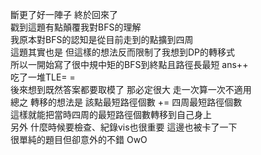 斷更了好一陣子 終於回來了<br>
戳到這題有點顛覆我對BFS的理解<br>
我原本對BFS的認知是從目前走到的點擴到四周<br>
這題其實也是 但這樣的想法反而限制了我想到DP的轉移式<br>
所以一開始寫了很中規中矩的BFS到終點且路徑長最短 ans++<br>
吃了一堆TLE= =<br>
後來想到既然答案都要取模了 那必定很大 走一次算一次不適用<br>
總之 轉移的想法是 該點最短路徑個數 += 四周最短路徑個數<br>
這樣就能把當時四周的最短路徑個數轉移到自己身上<br>
另外 什麼時候要檢查、紀錄vis也很重要 這邊也被卡了一下<br>
很單純的題目但卻意外的不錯 OwO
